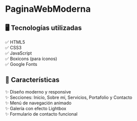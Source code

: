 # PaginaWebModerna
## 🖥️ Tecnologías utilizadas  
✅ HTML5  
✅ CSS3  
✅ JavaScript  
✅ Boxicons (para íconos)  
✅ Google Fonts  

## 🎨 Características  
✨ Diseño moderno y responsive  
✨ Secciones: Inicio, Sobre mí, Servicios, Portafolio y Contacto  
✨ Menú de navegación animado  
✨ Galería con efecto Lightbox  
✨ Formulario de contacto funcional  

